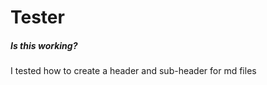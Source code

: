 # Tester 
##### Is this working?
















I tested how to create a header and sub-header for md files
